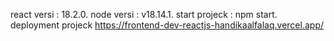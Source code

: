 react versi : 18.2.0.
node versi : v18.14.1.
start projeck : npm start.
deployment projeck https://frontend-dev-reactjs-handikaalfalaq.vercel.app/
